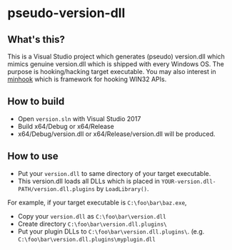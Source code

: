 # pseudo-version-dll

## What's this?

This is a Visual Studio project which generates (pseudo) version.dll which mimics genuine version.dll which is shipped with every Windows OS.
The purpose is hooking/hacking target executable.  You may also interest in [minhook](https://github.com/TsudaKageyu/minhook) which is framework for hooking WIN32 APIs.


## How to build

- Open `version.sln` with Visual Studio 2017
- Build x64/Debug or x64/Release
- x64/Debug/version.dll or x64/Release/version.dll will be produced.


## How to use

- Put your `version.dll` to same directory of your target executable.
- This version.dll loads all DLLs which is placed in `YOUR-version.dll-PATH/version.dll.plugins` by `LoadLibrary()`.

For example, if your target executable is `C:\foo\bar\baz.exe`,
- Copy your `version.dll` as `C:\foo\bar\version.dll`
- Create directory `C:\foo\bar\version.dll.plugins\`
- Put your plugin DLLs to `C:\foo\bar\version.dll.plugins\`.  (e.g. `C:\foo\bar\version.dll.plugins\myplugin.dll`
